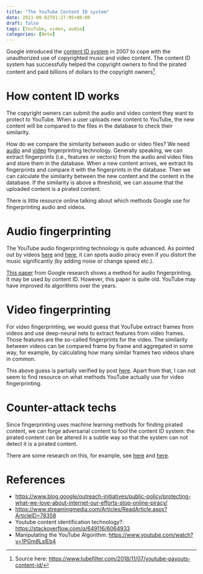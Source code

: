 ```yaml
---
title: "The YouTube Content ID system"
date: 2021-08-02T01:27:05+08:00
draft: false
tags: [YouTube, video, audio]
categories: [Note]
---
```


Google introduced the [content ID system](https://support.google.com/youtube/answer/2797370?hl=en) in 2007 to cope with the
unauthorized use of copyrighted music and video content. The content ID system
has successfully helped the copyright owners to find the pirated content and
paid billions of dollars to the copyright owners[^1].

<!--more-->

# How content ID works

The copyright owners can submit the audio and video content they want to
protect to YouTube. When a user uploads new content to YouTube, the new content
will be compared to the files in the database to check their similarity.

How do we compare the similarity between audio or video files? We need [audio](https://emysound.com/blog/open-source/2020/06/12/how-audio-fingerprinting-works.html) and [video](https://en.wikipedia.org/wiki/Digital_video_fingerprinting) fingerprinting technology. Generally speaking, we can extract fingerprints (i.e., features or vectors) from the audio and video files and store them in the database. When a new content arrives, we extract its fingerprints and compare it with the fingerprints in the database. Then we can calculate the similarity between the new content and the content in the database. If the similarity is above a threshold, we can assume that the uploaded content is a pirated content.

There is little resource online talking about which methods Google use for
fingerprinting audio and videos.

# Audio fingerprinting

The YouTube audio fingerprinting technology is quite advanced. As pointed out
by videos [here](https://www.youtube.com/watch?v=DRCPzRfej5c) and [here](https://www.youtube.com/watch?v=hIa3ZQ9bs0Y), it can spots audio piracy even if you
distort the music significantly (by adding noise or change speed etc.).

[This paper](https://ieeexplore.ieee.org/document/4217502) from Google research
shows a method for audio fingerprinting. It may be used by content ID. However,
this paper is quite old. YouTube may have improved its algorithms over the
years.

# Video fingerprinting

For video fingerprinting, we would guess that YouTube extract frames from
videos and use deep-neural nets to extract features from video frames. Those
features are the so-called fingerprints for the video. The similarity between
videos can be compared frame by frame and aggregated in some way, for example,
by calculating how many similar frames two videos share in common.

This above guess is partially verified by post [here](https://www.fastcompany.com/3062494/how-youtube-is-fixing-its-most-controversial-feature).
Apart from that, I can not seem to find resource on what methods YouTube
actually use for video fingerprinting.

# Counter-attack techs

Since fingerprinting uses machine learning methods for finding pirated content,
we can forge adversarial content to fool the content ID system: the pirated
content can be altered in a subtle way so that the system can not detect it is
a pirated content.

There are some research on this, for example, see [here](https://www.cs.umd.edu/~tomg/projects/copyrightattack/) and [here](https://arxiv.org/abs/1906.07153).

# References

+ https://www.blog.google/outreach-initiatives/public-policy/protecting-what-we-love-about-internet-our-efforts-stop-online-piracy/
+ https://www.streamingmedia.com/Articles/ReadArticle.aspx?ArticleID=78358
+ Youtube content identification technology?: https://stackoverflow.com/q/649116/6064933
+ Manipulating the YouTube Algorithm: https://www.youtube.com/watch?v=1PGm8LslEb4

[^1]: Source here: https://www.tubefilter.com/2018/11/07/youtube-payouts-content-id/
